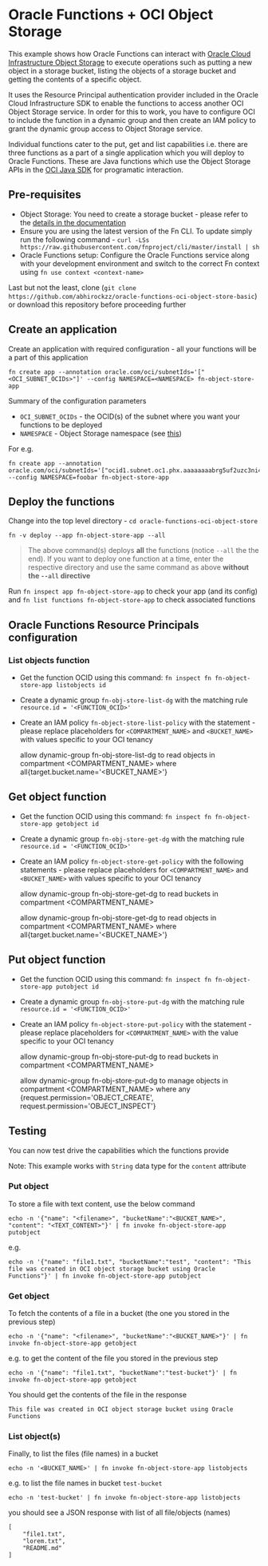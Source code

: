 # Oracle Functions + OCI Object Storage

This example shows how Oracle Functions can interact with [Oracle Cloud Infrastructure Object Storage](https://docs.cloud.oracle.com/iaas/Content/Object/Concepts/objectstorageoverview.htm) to execute operations such as putting a new object in a storage bucket, listing the objects of a storage bucket and getting the contents of a specific object. 

It uses the Resource Principal authentication provider included in the Oracle Cloud Infrastructure SDK to enable the functions to access another OCI Object Storage service. In order for this to work, you have to configure OCI to include the function in a dynamic group and then create an IAM policy to grant the dynamic group access to Object Storage service.


Individual functions cater to the put, get and list capabilities i.e. there are three functions as a part of a single application which you will deploy to Oracle Functions. These are Java functions which use the Object Storage APIs in the [OCI Java SDK](https://docs.cloud.oracle.com/iaas/Content/API/SDKDocs/javasdk.htm) for programatic interaction.

## Pre-requisites

- Object Storage: You need to create a storage bucket - please refer to the [details in the documentation](https://docs.cloud.oracle.com/iaas/Content/Object/Tasks/managingbuckets.htm?TocPath=Services%7CObject%20Storage%7C_____2)
- Ensure you are using the latest version of the Fn CLI. To update simply run the following command - `curl -LSs https://raw.githubusercontent.com/fnproject/cli/master/install | sh`
- Oracle Functions setup: Configure the Oracle Functions service along with your development environment and switch to the correct Fn context using `fn use context <context-name>` 

Last but not the least, clone (`git clone https://github.com/abhirockzz/oracle-functions-oci-object-store-basic`) or download this repository before proceeding further

## Create an application

Create an application with required configuration - all your functions will be a part of this application

	fn create app --annotation oracle.com/oci/subnetIds='["<OCI_SUBNET_OCIDs>"]' --config NAMESPACE=<NAMESPACE> fn-object-store-app

Summary of the configuration parameters

- `OCI_SUBNET_OCIDs` - the OCID(s) of the subnet where you want your functions to be deployed
- `NAMESPACE` - Object Storage namespace (see [this](https://docs.cloud.oracle.com/iaas/Content/Object/Tasks/understandingnamespaces.htm))

For e.g.

	fn create app --annotation oracle.com/oci/subnetIds='["ocid1.subnet.oc1.phx.aaaaaaaabrg5uf2uzc3ni4jkz4vhqwprofmlmo2mpumnuddd7iandsfoobar"]' --config NAMESPACE=foobar fn-object-store-app

## Deploy the functions

Change into the top level directory - `cd oracle-functions-oci-object-store`

	fn -v deploy --app fn-object-store-app --all

> The above command(s) deploys **all** the functions (notice `--all` the the end). If you want to deploy one function at a time, enter the respective directory and use the same command as above **without the `--all` directive**

Run `fn inspect app fn-object-store-app` to check your app (and its config) and `fn list functions fn-object-store-app` to check associated functions

## Oracle Functions Resource Principals configuration

### List objects function

- Get the function OCID using this command: `fn inspect fn fn-object-store-app listobjects id`
- Create a dynamic group `fn-obj-store-list-dg` with the matching rule `resource.id = '<FUNCTION_OCID>'`
- Create an IAM policy `fn-object-store-list-policy` with the statement - please replace placeholders for `<COMPARTMENT_NAME>` and `<BUCKET_NAME>` with values specific to your OCI tenancy

	allow dynamic-group fn-obj-store-list-dg to read objects in compartment <COMPARTMENT_NAME> where all{target.bucket.name='<BUCKET_NAME>'}

## Get object function

- Get the function OCID using this command: `fn inspect fn fn-object-store-app getobject id`
- Create a dynamic group `fn-obj-store-get-dg` with the matching rule `resource.id = '<FUNCTION_OCID>'`
- Create an IAM policy `fn-object-store-get-policy` with the following statements - please replace placeholders for `<COMPARTMENT_NAME>` and `<BUCKET_NAME>` with values specific to your OCI tenancy

	allow dynamic-group fn-obj-store-get-dg to read buckets in compartment <COMPARTMENT_NAME>
	
	allow dynamic-group fn-obj-store-get-dg to read objects in compartment <COMPARTMENT_NAME> where all{target.bucket.name='<BUCKET_NAME>'}

## Put object function

- Get the function OCID using this command: `fn inspect fn fn-object-store-app putobject id`
- Create a dynamic group `fn-obj-store-put-dg` with the matching rule `resource.id = '<FUNCTION_OCID>'`
- Create an IAM policy `fn-object-store-put-policy` with the statement - please replace placeholders for `<COMPARTMENT_NAME>` with the value specific to your OCI tenancy

	allow dynamic-group fn-obj-store-put-dg to read buckets in compartment <COMPARTMENT_NAME> 

	allow dynamic-group fn-obj-store-put-dg to manage objects in compartment <COMPARTMENT_NAME> where any {request.permission='OBJECT_CREATE', request.permission='OBJECT_INSPECT'}

## Testing

You can now test drive the capabilities which the functions provide

Note: This example works with `String` data type for the `content` attribute

### Put object

To store a file with text content, use the below command

	echo -n '{"name": "<filename>", "bucketName":"<BUCKET_NAME>", "content": "<TEXT_CONTENT>"}' | fn invoke fn-object-store-app putobject

e.g.

	echo -n '{"name": "file1.txt", "bucketName":"test", "content": "This file was created in OCI object storage bucket using Oracle Functions"}' | fn invoke fn-object-store-app putobject

### Get object

To fetch the contents of a file in a bucket (the one you stored in the previous step)

	echo -n '{"name": "<filename>", "bucketName":"<BUCKET_NAME>"}' | fn invoke fn-object-store-app getobject

e.g. to get the content of the file you stored in the previous step

	echo -n '{"name": "file1.txt", "bucketName":"test-bucket"}' | fn invoke fn-object-store-app getobject

You should get the contents of the file in the response

	This file was created in OCI object storage bucket using Oracle Functions

### List object(s)
	
Finally, to list the files (file names) in a bucket

	echo -n '<BUCKET_NAME>' | fn invoke fn-object-store-app listobjects

e.g. to list the file names in bucket `test-bucket` 

	echo -n 'test-bucket' | fn invoke fn-object-store-app listobjects

you should see a JSON response with list of all file/objects (names)

	[
	    "file1.txt",
	    "lorem.txt",
	    "README.md"
	]

